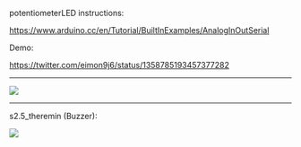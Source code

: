 potentiometerLED instructions:

https://www.arduino.cc/en/Tutorial/BuiltInExamples/AnalogInOutSerial

Demo:

https://twitter.com/eimon9j6/status/1358785193457377282

-----------------------

![](https://i.imgur.com/sPNzMyf.jpg)

-----------------------

s2.5_theremin (Buzzer):

![](https://i.imgur.com/8yaQGpx.jpg)
